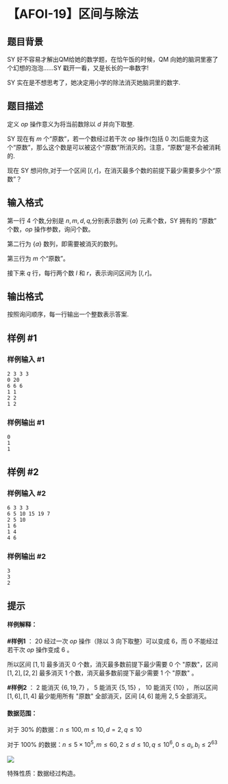 # 【AFOI-19】区间与除法

## 题目背景

SY 好不容易才解出QM给她的数学题，在恰午饭的时候，QM 向她的脑洞里塞了个幻想的泡泡……SY 戳开一看，又是长长的一串数字!

SY 实在是不想思考了，她决定用小学的除法消灭她脑洞里的数字.

## 题目描述

定义 $op$ 操作意义为将当前数除以 $d$ 并向下取整.

SY 现在有 $m$ 个“原数”，若一个数经过若干次 $op$ 操作(包括 $0$ 次)后能变为这个“原数”，那么这个数是可以被这个“原数”所消灭的。注意，“原数”是不会被消耗的.

现在 SY 想问你,对于一个区间 $[l,r]$，在消灭最多个数的前提下最少需要多少个“原数”？

## 输入格式

第一行 $4$ 个数,分别是 $n,m,d,q$,分别表示数列 $\{a\}$ 元素个数，SY 拥有的 “原数” 个数，$op$ 操作参数，询问个数。

第二行为 $\{a\}$ 数列，即需要被消灭的数列。

第三行为 $m$ 个“原数”。

接下来 $q$ 行，每行两个数 $l$ 和 $r$，表示询问区间为 $[l,r]$。

## 输出格式

按照询问顺序，每一行输出一个整数表示答案.

## 样例 #1

### 样例输入 #1
```
2 3 3 3
0 20
6 6 6
1 1
2 2
1 2
```

### 样例输出 #1

```
0
1
1
```

## 样例 #2

### 样例输入 #2
```
6 3 3 3
6 5 10 15 19 7
2 5 10
1 6
1 4
4 6
```

### 样例输出 #2

```
3
3
2
```

## 提示

#### 样例解释：

**#样例1** ： $20$ 经过一次 $op$ 操作（除以 $3$ 向下取整）可以变成 $6$，而 $0$ 不能经过若干次 $op$ 操作变成 $6$ 。

所以区间 $[1,1]$ 最多消灭 $0$ 个数，消灭最多数前提下最少需要 $0$ 个 "原数"，区间 $[1,2],[2,2]$ 最多消灭 $1$ 个数，消灭最多数前提下最少需要 $1$ 个 "原数" 。

**#样例2** ： $2$ 能消灭 $\{6,19,7\}$ ， $5$ 能消灭 $\{5,15\}$ ， $10$ 能消灭 $\{10\}$ ， 所以区间 $[1,6],[1,4]$ 最少能用所有 "原数" 全部消灭，区间 $[4,6]$ 能用 $2,5$ 全部消灭。

#### 数据范围：

对于 $30\%$ 的数据：$n\le100,m\leq10, d=2, q\le 10$

对于 $100\%$ 的数据：$n\le5\times 10^{5},m\leq60,2\leq d\leq10,q\le10^{6},0\le a_i,b_i\le 2^{63}$

![](https://cdn.luogu.com.cn/upload/image_hosting/t7pn0p1n.png)

特殊性质：数据经过构造。
